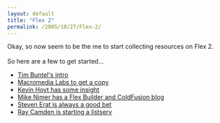 ```yaml
---
layout: default
title: "Flex 2"
permalink: /2005/10/27/Flex-2/
---
```


Okay, so now seem to be the me to start collecting resources on Flex 2.<br/><br/>So here are a few to get started...<br/><ul><li><a target="_blank" href="http://www.buntel.com/blog/index.cfm?mode=entry&amp;entry=288DC68A-4E22-1671-535CD529A4509E3E">Tim Buntel's intro</a></li><li><a target="_blank" href="http://labs.macromedia.com/">Macromedia Labs to get a copy</a></li><li><a href="http://weblogs.macromedia.com/khoyt/archives/2005/10/actionscript_3.cfm" target="_blank">Kevin Hoyt has some insight</a></li><li><a target="_blank" href="http://www.mikenimer.com/index.cfm?mode=cat&amp;catid=2DB2857E-4E22-1671-50EB9F275A02459E">Mike Nimer has a Flex Builder and ColdFusion blog</a></li><li><a href="http://www.talkingtree.com/blog/index.cfm?mode=cat&amp;catid=25AA493E-45A6-2844-7652A6016A280511" target="_blank">Steven Erat is always a good bet</a></li><li><a href="http://ray.camdenfamily.com/index.cfm?mode=cat&amp;catid=DC478C4E-E957-B215-1B0EC88C1486E0FE" target="_blank">Ray Camden is starting a listserv</a><br type="_moz"/></li></ul>